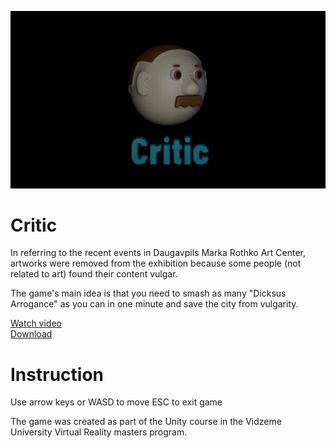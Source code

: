 ![This is an image](https://github.com/mpopovs/Critic/blob/main/hero.png?raw=true)
<h1> Critic </h1>
<p>
In referring to the recent events in Daugavpils Marka Rothko Art Center, artworks were removed from the exhibition because some people (not related to art) found their content vulgar.
</p>
<p>
The game's main idea is that you need to smash as many "Dicksus Arrogance"   as you can in one minute and save the city from vulgarity.
</p>

<a href="https://streamable.com/ny7kse">Watch video</a>
</br>
<a href="https://github.com/mpopovs/Critic/releases/tag/v1.0.0">Download</a>

<h1>Instruction</h1>
  <p>
  Use arrow keys or WASD to move 
  ESC to exit game
  </p>

<p> The game was created as part of the Unity course in the Vidzeme University Virtual Reality masters program. </p>
